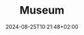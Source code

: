 ---
date: '2024-08-25T10:21:48+02:00' # date in which the content is created - defaults to "today"
title: 'Museum'
draft: false # set to "true" if you want to hide the content 

link: "https://www.adrianmoreno.info" # optional URL to link the logo to

params:
    logo: 
        src: "images/clients/artsteps.png"
        scale: "300x"
## The content is not used (yet). If you have ideas on how to use it, 
## you can suggest it at https://github.com/zetxek/adritian-free-hugo-theme/discussions 
---
